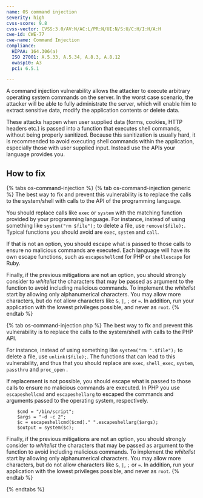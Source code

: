```yaml
---
name: OS command injection
severity: high
cvss-score: 9.8
cvss-vector: CVSS:3.0/AV:N/AC:L/PR:N/UI:N/S:U/C:H/I:H/A:H
cwe-id: CWE-77
cwe-name: Command Injection
compliance:
  HIPAA: 164.306(a)
  ISO 27001: A.5.33, A.5.34, A.8.3, A.8.12
  owasp10: A3
  pci: 6.5.1

---            
```


A command injection vulnerability allows the attacker to execute arbitrary operating system commands on the server. In the worst case scenario, the attacker will be able to fully administrate the server, which will enable him to extract sensitive data, modify the application contents or delete data.

These attacks happen when user supplied data (forms, cookies, HTTP headers etc.) is passed into a function that executes shell commands, without being properly sanitized. Because this sanitization is usually hard, it is recommended to avoid executing shell commands within the application, especially those with user supplied input. Instead use the APIs your language provides you.



## How to fix

{% tabs os-command-injection %}
{% tab os-command-injection generic %}
The best way to fix and prevent this vulnerability is to replace the calls to the system/shell with calls to the API of the programming language. 

You should replace calls like `exec` or `system` with the matching function provided by your programming language. For instance, instead of using something like `system("rm $file");` to delete a file, use `remove($file);`. Typical functions you should avoid are `exec`, `system` and `call`.

If that is not an option, you should escape what is passed to those calls to ensure no malicious commands are executed. Each language will have its own escape functions, such as `escapeshellcmd` for PHP or `shellescape` for Ruby.

Finally, if the previous mitigations are not an option, you should strongly consider to _whitelist_ the characters that may be passed as argument to the function to avoid including malicious commands. To implement the _whitelist_ start by allowing only alphanumerical characters. You may allow more characters, but do not allow characters like `&`, `|`, `;` or `=`. In addition, run your application with the lowest privileges possible, and never as `root`. 
{% endtab %}

{% tab os-command-injection php %}
The best way to fix and prevent this vulnerability is to replace the calls to the system/shell with calls to the PHP API.

For instance, instead of using something like `system("rm ".$file");` to delete a file, use `unlink($file);`. The functions that can lead to this vulnerability, and thus that you should replace are `exec`, `shell_exec`, `system`, `passthru` and `proc_open` .

If replacement is not possible, you should escape what is passed to those calls to ensure no malicious commands are executed. In PHP you use `escapeshellcmd` and `escapeshellarg` to escaped the commands and arguments passed to the operating system, respectively.

```
    $cmd = "/bin/script";
    $args = "-d -c 2";
    $c = escapeshellcmd($cmd)." ".escapeshellarg($args);
    $output = system($c);
````
Finally, if the previous mitigations are not an option, you should strongly consider to _whitelist_ the characters that may be passed as argument to the function to avoid including malicious commands. To implement the _whitelist_ start by allowing only alphanumerical characters. You may allow more characters, but do not allow characters like `&`, `|`, `;` or `=`. In addition, run your application with the lowest privileges possible, and never as `root`.
{% endtab %}

{% endtabs %}
